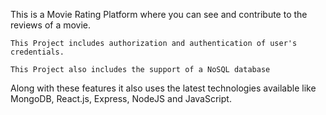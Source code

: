 This is a Movie Rating Platform where you can see and contribute to the reviews of a movie.

``This Project includes authorization and authentication of user's credentials.``

``This Project also includes the support of a NoSQL database``

Along with these features it also uses the latest technologies available like MongoDB, React.js, Express, NodeJS and JavaScript.



